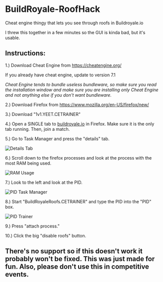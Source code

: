 # BuildRoyale-RoofHack
Cheat engine thingy that lets you see through roofs in Buildroyale.io 

I threw this together in a few minutes so the GUI is kinda bad, but it's usable. 

## Instructions: 

1.) Download Cheat Engine from https://cheatengine.org/ 

If you already have cheat engine, update to version 7.1 

*Cheat Engine tends to bundle useless bundleware, so make sure you read the installation window and make sure you are installing only Cheat Engine and not anything else if you don't want bundleware.*

2.) Download Firefox from https://www.mozilla.org/en-US/firefox/new/ 

3.) Download "1v1.YEET.CETRAINER" 

4.) Open a SINGLE tab to [buildroyale.io](https://buildroyale.io/) in Firefox. Make sure it is the only tab running. Then, join a match. 

5.) Go to Task Manager and press the "details" tab. 

![Details Tab](https://cdn.discordapp.com/attachments/693548483130556610/748647199398952990/detailstab.PNG)

6.) Scroll down to the firefox processes and look at the process with the most RAM being used. 

![RAM Usage](https://cdn.discordapp.com/attachments/693548483130556610/748647870269358120/ramusage.PNG)

7.) Look to the left and look at the PID. 

![PID Task Manager](https://cdn.discordapp.com/attachments/693548483130556610/748647871355813939/pidtaskmgr.PNG)

8.) Start "BuildRoyaleRoofs.CETRAINER" and type the PID into the "PID" box. 

![PID Trainer](https://i.imgur.com/4Ce29Qm.png)

9.) Press "attach process." 

10.) Click the big "disable roofs" button. 

## There's no support so if this doesn't work it probably won't be fixed. This was just made for fun. Also, please don't use this in competitive events. 
